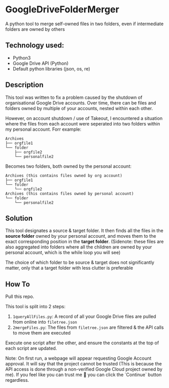 # GoogleDriveFolderMerger
A python tool to merge self-owned files in two folders, even if intermediate folders are owned by others

## Technology used:
- Python3
- Google Drive API (Python)
- Default python libraries (json, os, re)

## Description

<p>
  This tool was written to fix a problem caused by the shutdown of organisational Google Drive accounts.
  Over time, there can be files and folders owned by multiple of your accounts, nested within each other. 
</p>
<p>
  However, on account shutdown / use of Takeout, I encountered a situation where the files from each account
  were seperated into two folders within my personal account. Forr example: 
</p>

```
Archives
├── orgfile1
└── folder
    ├── orgfile2
    └── personalfile2
```
Becomes two folders, both owned by the personal account:
```
Archives (this contains files owned by org account)
├── orgfile1
└── folder
    └── orgfile2
Archives (this contains files owned by personal account)
└── folder
    └── personalfile2

```

## Solution
<p>
  This tool designates a source & target folder. 
  It then finds all the files in the <b>source folder</b> owned by your personal account,
  and moves them to the exact corresponding position in the <b>target folder</b>. 
  (Sidenote: these files are also aggregated into folders where all the children are owned
  by your personal account, which is the while loop you will see)
</p>
<p>
  The choice of which folder to be source & target does not significantly matter,
  only that a target folder with less clutter is preferable
</p>

## How To
<p> Pull this repo. </p>
<p>
  This tool is split into 2 steps:
</p>

1. `1queryAllFiles.py`:  A record of all your Google Drive files are pulled from online into `filetree.json`
2. `2mergeFiles.py`:     The files from `filetree.json` are filtered & the API calls to move them are executed

<p>
  Execute one script after the other, and ensure the constants at the top of each script are 
  updated. 
</p>
<p>
  Note: On first run, a webpage will appear requesting Google Account approval. It will say that 
  the project cannot be trusted (This is because the API access is done through a non-verified 
  Google Cloud project owned by me). If you feel like you can trust me 🤡 you can click the 
  `Continue` button regardless. 
</p>

